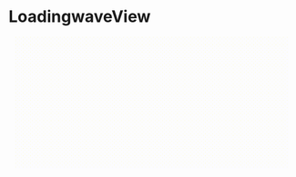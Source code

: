 # LoadingwaveView
<p align="center">
  <img src="https://raw.githubusercontent.com/shion0111/LoadingWaveView/master/wavedetail.gif" width="480"/>
</p>


